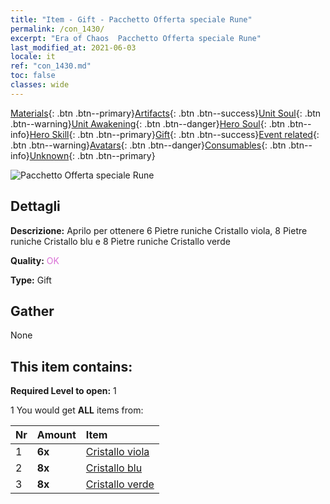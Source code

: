 ```yaml
---
title: "Item - Gift - Pacchetto Offerta speciale Rune"
permalink: /con_1430/
excerpt: "Era of Chaos  Pacchetto Offerta speciale Rune"
last_modified_at: 2021-06-03
locale: it
ref: "con_1430.md"
toc: false
classes: wide
---
```

 [Materials](/ItemsIT/){: .btn .btn--primary}[Artifacts](/ItemsIT/Artifacts/){: .btn .btn--success}[Unit Soul](/ItemsIT/UnitSoul/){: .btn .btn--warning}[Unit Awakening](/ItemsIT/UnitAwakening/){: .btn .btn--danger}[Hero Soul](/ItemsIT/HeroSoul/){: .btn .btn--info}[Hero Skill](/ItemsIT/HeroSkill/){: .btn .btn--primary}[Gift](/ItemsIT/Gift/){: .btn .btn--success}[Event related](/ItemsIT/Events/){: .btn .btn--warning}[Avatars](/ItemsIT/Avatars/){: .btn .btn--danger}[Consumables](/ItemsIT/Consumables/){: .btn .btn--info}[Unknown](/ItemsIT/Unknown/){: .btn .btn--primary}

 ![Pacchetto Offerta speciale Rune](/images/t/i_907025.png)

## Dettagli
 **Descrizione:** Aprilo per ottenere 6 Pietre runiche Cristallo viola, 8 Pietre runiche Cristallo blu e 8 Pietre runiche Cristallo verde

 **Quality:** <span style="color: #DA70D6">OK</span>

 **Type:** Gift

## Gather

  None

## This item contains:

 **Required Level to open:** 1

 1 You would get **ALL** items  from:

  | Nr | Amount |     Item    |
  |:---|:-------|:------------|
  | 1 |  **6x** | [Cristallo viola](/ItemsIT/con_720/) |  | 
  | 2 |  **8x** | [Cristallo blu](/ItemsIT/con_716/) |  | 
  | 3 |  **8x** | [Cristallo verde](/ItemsIT/con_711/) |  | 
